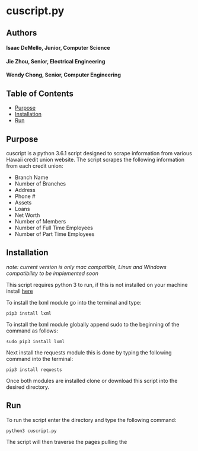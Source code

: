 # cuscript.py

## Authors

#### Isaac DeMello, Junior, Computer Science

#### Jie Zhou, Senior, Electrical Engineering

#### Wendy Chong, Senior, Computer Engineering

## Table of Contents

* [Purpose](#purpose)
* [Installation](#installation)
* [Run](#run)

## Purpose

cuscript is a python 3.6.1 script designed to scrape information from various Hawaii credit union website. The script scrapes the following information from each credit union: 

* Branch Name
* Number of Branches
* Address
* Phone #
* Assets
* Loans
* Net Worth
* Number of Members
* Number of Full Time Employees
* Number of Part Time Employees 

## Installation

*note: current version is only mac compatible, Linux and Windows compatibility to be implemented soon*

This script requires python 3 to run, if this is not installed on your machine install [here](https://www.python.org/downloads/)

To install the lxml module go into the terminal and type:
   
```pip3 install lxml```

To install the lxml module globally append sudo to the beginning of the command as follows:

```sudo pip3 install lxml```

Next install the requests module this is done by typing the following command into the terminal:

```pip3 install requests```

Once both modules are installed clone or download this script into the desired directory.

## Run

To run the script enter the directory and type the following command:

```python3 cuscript.py```

The script will then traverse the pages pulling the 




